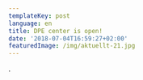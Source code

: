 ```yaml
---
templateKey: post
language: en
title: DPE center is open!
date: '2018-07-04T16:59:27+02:00'
featuredImage: /img/aktuellt-21.jpg
---
```

.
